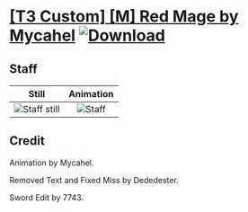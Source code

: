 # [\[T3 Custom\] \[M\] Red Mage by Mycahel](./) [![Download](https://img.shields.io/badge/Download--red?style=social&logo=github)](https://minhaskamal.github.io/DownGit/#/home?url=https://github.com/Klokinator/FE-Repo/tree/main/Battle%20Animations%2FMagi%20-%20Special%2F%5BT3%20Custom%5D%20%5BM%5D%20Red%20Mage%20by%20Mycahel%2F7.%20Staff)

## Staff

| Still | Animation |
| :---: | :-------: |
| ![Staff still](./Staff_000.png) | ![Staff](./Staff.gif) |

## Credit

Animation by Mycahel. 

Removed Text and Fixed Miss by Dededester.

Sword Edit by 7743.
